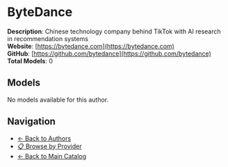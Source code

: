 # ByteDance

**Description**: Chinese technology company behind TikTok with AI research in recommendation systems  
**Website**: [https://bytedance.com](https://bytedance.com)  
**GitHub**: [https://github.com/bytedance](https://github.com/bytedance)  
**Total Models**: 0

## Models

No models available for this author.

## Navigation

- [← Back to Authors](../README.md)
- [📋 Browse by Provider](../../providers/README.md)
- [← Back to Main Catalog](../../README.md)
